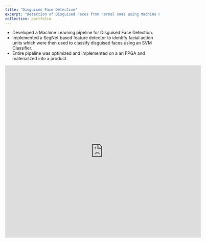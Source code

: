 ```yaml
---
title: "Disguised Face Detection"
excerpt: "Detection of Disguised Faces from normal ones using Machine Learning. <br><br> <img src='/images/disguised.png' />"
collection: portfolio
---
```


* Developed a Machine Learning pipeline for Disguised Face Detection.
* Implemented a SegNet based feature detector to identify facial action units which were then used to classify disguised faces using an    SVM Classifier.
* Entire pipeline was optimized and implemented on a an FPGA and materialized into a product.

<iframe width="640" height="564" src="https://player.vimeo.com/video/248132629" frameborder="0" allowFullScreen mozallowfullscreen webkitAllowFullScreen></iframe>
